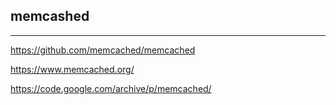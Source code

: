 ## memcashed
---
https://github.com/memcached/memcached

https://www.memcached.org/

https://code.google.com/archive/p/memcached/
